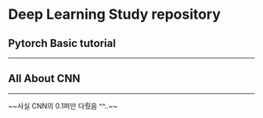 # Deep Learning Study repository


## Pytorch Basic tutorial
<hr>

## All About CNN 
<hr>
~~사실 CNN의 0.1퍼만 다뤘음 ^^..~~
